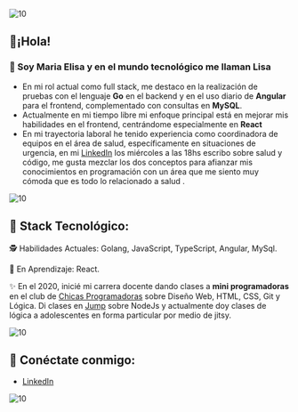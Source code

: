 ![10](https://user-images.githubusercontent.com/55170175/114474409-87dd6800-9bcc-11eb-9ca0-538bd30ae29b.png)

## 🖤¡Hola! 
### 👋 Soy Maria Elisa y en el mundo tecnológico me llaman Lisa


+ En mi rol actual como full stack, me destaco en la realización de pruebas con el lenguaje **Go** en el backend y en el uso diario de **Angular** para el frontend, complementado con consultas en **MySQL**.
+ Actualmente en mi tiempo libre mi enfoque principal está en mejorar mis habilidades en el frontend, centrándome especialmente en **React**
+ En mi trayectoria laboral he tenido experiencia como coordinadora de equipos en el área de salud, específicamente en situaciones de urgencia, en mi [LinkedIn](https://www.linkedin.com/in/arayamariaelisa/) los miércoles a las 18hs escribo sobre salud y código, me gusta mezclar los dos conceptos para afianzar mis conocimientos en programación con un área que me siento muy cómoda que es todo lo relacionado a salud .


![10](https://user-images.githubusercontent.com/55170175/114474409-87dd6800-9bcc-11eb-9ca0-538bd30ae29b.png)

## 🖤 Stack Tecnológico:
🕵 Habilidades Actuales: Golang, JavaScript, TypeScript, Angular, MySql.

🚀 En Aprendizaje: React.

✨ En el 2020, inicié mi carrera docente dando clases a **mini programadoras** en el club de [Chicas Programadoras](http://www.chicasprogramadoras.club/) sobre Diseño Web, HTML, CSS, Git y Lógica. Di clases en [Jump](https://www.jumpedu.org/) sobre NodeJs y actualmente doy clases de lógica a adolescentes en forma particular por medio de jitsy.
 

![10](https://user-images.githubusercontent.com/55170175/114474409-87dd6800-9bcc-11eb-9ca0-538bd30ae29b.png)


## 🖤 Conéctate conmigo: 
*  [LinkedIn](https://www.linkedin.com/in/arayamariaelisa/)


![10](https://user-images.githubusercontent.com/55170175/114474409-87dd6800-9bcc-11eb-9ca0-538bd30ae29b.png)
